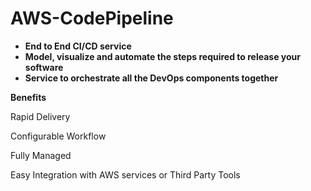 # AWS-CodePipeline

- **End to End CI/CD service**
- **Model, visualize and automate the steps required to release your software**
- **Service to orchestrate all the DevOps components together**

**Benefits**

Rapid Delivery

Configurable Workflow

Fully Managed

Easy Integration with AWS services or Third Party Tools

